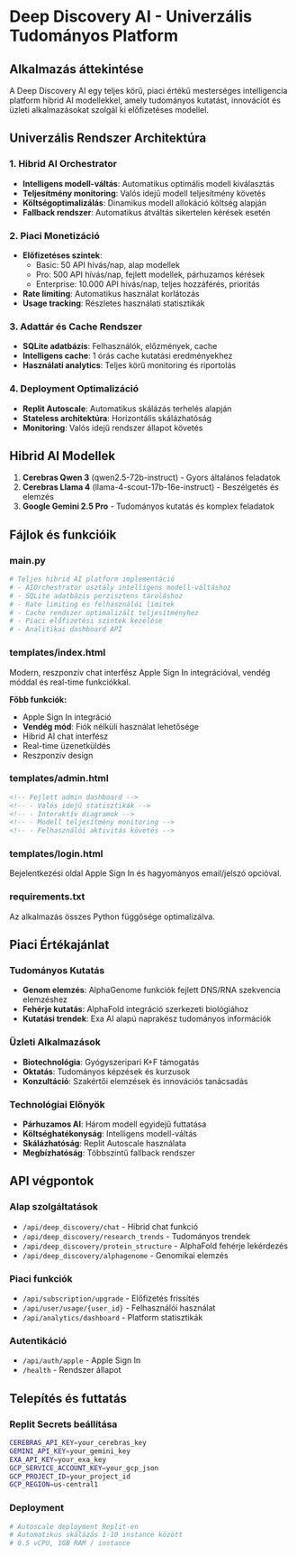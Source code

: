 # Deep Discovery AI - Univerzális Tudományos Platform

## Alkalmazás áttekintése
A Deep Discovery AI egy teljes körű, piaci értékű mesterséges intelligencia platform hibrid AI modellekkel, amely tudományos kutatást, innovációt és üzleti alkalmazásokat szolgál ki előfizetéses modellel.

## Univerzális Rendszer Architektúra

### 1. Hibrid AI Orchestrator
- **Intelligens modell-váltás**: Automatikus optimális modell kiválasztás
- **Teljesítmény monitoring**: Valós idejű modell teljesítmény követés
- **Költségoptimalizálás**: Dinamikus modell allokáció költség alapján
- **Fallback rendszer**: Automatikus átváltás sikertelen kérések esetén

### 2. Piaci Monetizáció
- **Előfizetéses szintek**:
  - Basic: 50 API hívás/nap, alap modellek
  - Pro: 500 API hívás/nap, fejlett modellek, párhuzamos kérések
  - Enterprise: 10.000 API hívás/nap, teljes hozzáférés, prioritás
- **Rate limiting**: Automatikus használat korlátozás
- **Usage tracking**: Részletes használati statisztikák

### 3. Adattár és Cache Rendszer
- **SQLite adatbázis**: Felhasználók, előzmények, cache
- **Intelligens cache**: 1 órás cache kutatási eredményekhez
- **Használati analytics**: Teljes körű monitoring és riportolás

### 4. Deployment Optimalizáció
- **Replit Autoscale**: Automatikus skálázás terhelés alapján
- **Stateless architektúra**: Horizontális skálázhatóság
- **Monitoring**: Valós idejű rendszer állapot követés

## Hibrid AI Modellek
1. **Cerebras Qwen 3** (qwen2.5-72b-instruct) - Gyors általános feladatok
2. **Cerebras Llama 4** (llama-4-scout-17b-16e-instruct) - Beszélgetés és elemzés
3. **Google Gemini 2.5 Pro** - Tudományos kutatás és komplex feladatok

## Fájlok és funkcióik

### main.py
```python
# Teljes hibrid AI platform implementáció
# - AIOrchestrator osztály intelligens modell-váltáshoz
# - SQLite adatbázis perzisztens tároláshoz
# - Rate limiting és felhasználói limitek
# - Cache rendszer optimalizált teljesítményhez
# - Piaci előfizetési szintek kezelése
# - Analitikai dashboard API
```

### templates/index.html
Modern, reszponzív chat interfész Apple Sign In integrációval, vendég móddal és real-time funkciókkal.

**Főbb funkciók:**
- Apple Sign In integráció
- **Vendég mód**: Fiók nélküli használat lehetősége
- Hibrid AI chat interfész
- Real-time üzenetküldés
- Reszponzív design

### templates/admin.html
```html
<!-- Fejlett admin dashboard -->
<!-- - Valós idejű statisztikák -->
<!-- - Interaktív diagramok -->
<!-- - Modell teljesítmény monitoring -->
<!-- - Felhasználói aktivitás követés -->
```

### templates/login.html
Bejelentkezési oldal Apple Sign In és hagyományos email/jelszó opcióval.

### requirements.txt
Az alkalmazás összes Python függősége optimalizálva.

## Piaci Értékajánlat

### Tudományos Kutatás
- **Genom elemzés**: AlphaGenome funkciók fejlett DNS/RNA szekvencia elemzéshez
- **Fehérje kutatás**: AlphaFold integráció szerkezeti biológiához
- **Kutatási trendek**: Exa AI alapú naprakész tudományos információk

### Üzleti Alkalmazások
- **Biotechnológia**: Gyógyszeripari K+F támogatás
- **Oktatás**: Tudományos képzések és kurzusok
- **Konzultáció**: Szakértői elemzések és innovációs tanácsadás

### Technológiai Előnyök
- **Párhuzamos AI**: Három modell egyidejű futtatása
- **Költséghatékonyság**: Intelligens modell-váltás
- **Skálázhatóság**: Replit Autoscale használata
- **Megbízhatóság**: Többszintű fallback rendszer

## API végpontok

### Alap szolgáltatások
- `/api/deep_discovery/chat` - Hibrid chat funkció
- `/api/deep_discovery/research_trends` - Tudományos trendek
- `/api/deep_discovery/protein_structure` - AlphaFold fehérje lekérdezés
- `/api/deep_discovery/alphagenome` - Genomikai elemzés

### Piaci funkciók
- `/api/subscription/upgrade` - Előfizetés frissítés
- `/api/user/usage/{user_id}` - Felhasználói használat
- `/api/analytics/dashboard` - Platform statisztikák

### Autentikáció
- `/api/auth/apple` - Apple Sign In
- `/health` - Rendszer állapot

## Telepítés és futtatás

### Replit Secrets beállítása
```bash
CEREBRAS_API_KEY=your_cerebras_key
GEMINI_API_KEY=your_gemini_key
EXA_API_KEY=your_exa_key
GCP_SERVICE_ACCOUNT_KEY=your_gcp_json
GCP_PROJECT_ID=your_project_id
GCP_REGION=us-central1
```

### Deployment
```bash
# Autoscale deployment Replit-en
# Automatikus skálázás 1-10 instance között
# 0.5 vCPU, 1GB RAM / instance